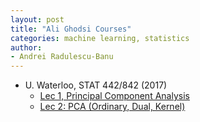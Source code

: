 ```yaml
---
layout: post
title: "Ali Ghodsi Courses"
categories: machine learning, statistics
author:
- Andrei Radulescu-Banu
---
```


* U. Waterloo, STAT 442/842 (2017)
  * [Lec 1, Principal Component Analysis](https://www.youtube.com/watch?v=L-pQtGm3VS8)
  * [Lec 2: PCA (Ordinary, Dual, Kernel)](https://www.youtube.com/watch?v=jeOEXCFK30M)



